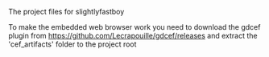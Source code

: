 The project files for slightlyfastboy

To make the embedded web browser work you need to download the gdcef plugin from https://github.com/Lecrapouille/gdcef/releases and extract the 'cef_artifacts' folder to the project root
